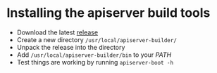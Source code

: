 # Installing the apiserver build tools

- Download the latest [release](https://github.com/kubernetes-incubator/apiserver-builder/releases)
- Create a new directory `/usr/local/apiserver-builder/`
- Unpack the release into the directory
- Add `/usr/local/apiserver-builder/bin` to your *PATH*
- Test things are working by running `apiserver-boot -h`
